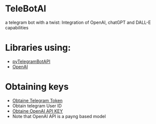 # TeleBotAI
a telegram bot with a twist:
  Integration of OpenAI, chatGPT and DALL-E capabilities

# Libraries using:
* [pyTelegramBotAPI](https://github.com/eternnoir/pyTelegramBotAPI)
* [OpenAI](https://platform.openai.com/docs/api-reference/introduction)


# Obtaining keys
* [Obtaine Telegram Token](https://core.telegram.org/bots#botfather)
* Obtain telegram User ID
* [Obtaine OpenAI API KEY](https://platform.openai.com/account/api-keys)
* Note that OpenAI API is a payng based model
